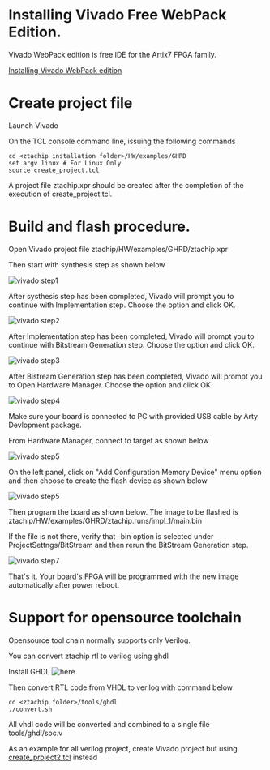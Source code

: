# Installing Vivado Free WebPack Edition.

Vivado WebPack edition is free IDE for the Artix7 FPGA family.

[Installing Vivado WebPack edition](https://www.xilinx.com/support/download.html)

# Create project file

Launch Vivado

On the TCL console command line, issuing the following commands

```
cd <ztachip installation folder>/HW/examples/GHRD
set argv linux # For Linux Only
source create_project.tcl
```

A project file ztachip.xpr should be created after the completion of the execution of create_project.tcl.


# Build and flash procedure. 

Open Vivado project file ztachip/HW/examples/GHRD/ztachip.xpr

Then start with synthesis step as shown below

![vivado step1](images/vivado_step1.bmp)

After systhesis step has been completed, Vivado will prompt you to continue with Implementation step. Choose the option and click OK.

![vivado step2](images/vivado_step2.bmp)

After Implementation step has been completed, Vivado will prompt you to continue with Bitstream Generation step. Choose the option and click OK. 

![vivado step3](images/vivado_step3.bmp)

After Bistream Generation step has been completed, Vivado will prompt you to Open Hardware Manager. Choose the option and click OK.

![vivado step4](images/vivado_step4.bmp)

Make sure your board is connected to PC with provided USB cable by Arty Devlopment package.

From Hardware Manager, connect to target as shown below 

![vivado step5](images/vivado_step5.bmp)

On the left panel, click on "Add Configuration Memory Device" menu option and then choose to create the flash device as shown below

![vivado step5](images/vivado_step5_1.bmp)

Then program the board as shown below. The image to be flashed is ztachip/HW/examples/GHRD/ztachip.runs/impl_1/main.bin

If the file is not there, verify that -bin option is selected under ProjectSettngs/BitStream and then rerun the BitStream Generation step.

![vivado step7](images/vivado_step7.bmp)

That's it. Your board's FPGA will be programmed with the new image automatically after power reboot.

# Support for opensource toolchain

Opensource tool chain normally supports only Verilog.

You can convert ztachip rtl to verilog using ghdl

Install GHDL ![here](https://github.com/ghdl/ghdl)

Then convert RTL code from VHDL to verilog with command below

```
cd <ztachip folder>/tools/ghdl
./convert.sh
```

All vhdl code will be converted and combined to a single file tools/ghdl/soc.v

As an example for all verilog project, create Vivado project but using [create_project2.tcl](../HW/examples/GHRD/create_project2.tcl) instead




